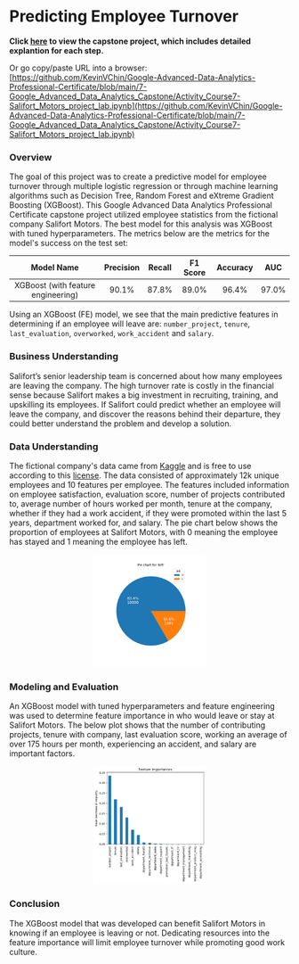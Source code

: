 # Predicting Employee Turnover

**Click [here](https://github.com/KevinVChin/Google-Advanced-Data-Analytics-Professional-Certificate/blob/main/7-Google_Advanced_Data_Analytics_Capstone/Activity_Course7-Salifort_Motors_project_lab.ipynb) to view the capstone project, which includes detailed explantion for each step.**

Or go copy/paste URL into a browser:  
[https://github.com/KevinVChin/Google-Advanced-Data-Analytics-Professional-Certificate/blob/main/7-Google_Advanced_Data_Analytics_Capstone/Activity_Course7-Salifort_Motors_project_lab.ipynb](https://github.com/KevinVChin/Google-Advanced-Data-Analytics-Professional-Certificate/blob/main/7-Google_Advanced_Data_Analytics_Capstone/Activity_Course7-Salifort_Motors_project_lab.ipynb)

### Overview

The goal of this project was to create a predictive model for employee turnover through multiple logistic regression or through machine learning algorithms such as Decision Tree, Random Forest and eXtreme Gradient Boosting (XGBoost). This Google Advanced Data Analytics Professional Certificate capstone project utilized employee statistics from the fictional company Salifort Motors. The best model for this analysis was XGBoost with tuned hyperparameters. The metrics below are the metrics for the model's success on the test set:

|Model Name|Precision|Recall|F1 Score|Accuracy|AUC
|:---:|:---:|:---:|:---:|:---:|:---:|
|XGBoost (with feature engineering)| 90.1%| 87.8%| 89.0%| 96.4%| 97.0%|

Using an XGBoost (FE) model, we see that the main predictive features in determining if an employee will leave are: `number_project`, `tenure`, `last_evaluation`, `overworked`, `work_accident` and `salary`.

### Business Understanding

Salifort’s senior leadership team is concerned about how many employees are leaving the company. The high turnover rate is costly in the financial sense because Salifort makes a big investment in recruiting, training, and upskilling its employees. If Salifort could predict whether an employee will leave the company, and discover the reasons behind their departure, they could better understand the problem and develop a solution.

### Data Understanding

The fictional company's data came from [Kaggle](https://www.kaggle.com/datasets/mfaisalqureshi/hr-analytics-and-job-prediction?select=HR_comma_sep.csv) and is free to use according to this [license](https://creativecommons.org/publicdomain/zero/1.0/). The data consisted of approximately 12k unique employees and 10 features per employee. The features included information on employee satisfaction, evaluation score, number of projects contributed to, average number of hours worked per month, tenure at the company, whether if they had a work accident, if they were promoted within the last 5 years, department worked for, and salary. The pie chart below shows the proportion of employees at Salifort Motors, with 0 meaning the employee has stayed and 1 meaning the employee has left.

<p align="center">
    <img src="images/left.png" title="Employee Proportion" height="40%" width="40%">
</p>

### Modeling and Evaluation

An XGBoost model with tuned hyperparameters and feature engineering was used to determine feature importance in who would leave or stay at Salifort Motors. The below plot shows that the number of contributing projects, tenure with company, last evaluation score, working an average of over 175 hours per month, experiencing an accident, and salary are important factors.

<p align="center">
    <img src="images/fi_xgb_fe.png" title="Feature Importances - XGBoost with Feature Engineering" height="40%" width="40%">
</p>

### Conclusion

The XGBoost model that was developed can benefit Salifort Motors in knowing if an employee is leaving or not. Dedicating resources into the feature importance will limit employee turnover while promoting good work culture.
